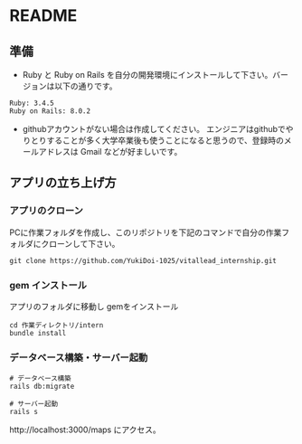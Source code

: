 # README

## 準備
* Ruby と Ruby on Rails を自分の開発環境にインストールして下さい。バージョンは以下の通りです。
```
Ruby: 3.4.5
Ruby on Rails: 8.0.2
```

* githubアカウントがない場合は作成してください。
エンジニアはgithubでやりとりすることが多く大学卒業後も使うことになると思うので、登録時のメールアドレスは Gmail などが好ましいです。

## アプリの立ち上げ方

### アプリのクローン
PCに作業フォルダを作成し、このリポジトリを下記のコマンドで自分の作業フォルダにクローンして下さい。
```
git clone https://github.com/YukiDoi-1025/vitallead_internship.git
```

### gem インストール
アプリのフォルダに移動し gemをインストール
```
cd 作業ディレクトリ/intern
bundle install
```

### データベース構築・サーバー起動
```
# データベース構築
rails db:migrate

# サーバー起動
rails s
```

http://localhost:3000/maps にアクセス。
